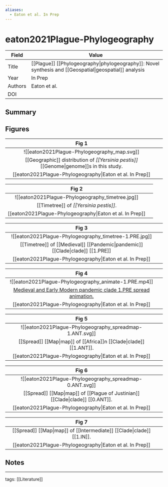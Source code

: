 ```yaml
---
aliases:
  - Eaton et al. In Prep
---
```


# eaton2021Plague-Phylogeography

| Field   | Value                                                                                       |
| ------- | ------------------------------------------------------------------------------------------- |
| Title   | [[Plague]] [[Phylogeography\|phylogeography]]: Novel synthesis and [[Geospatial\|geospatial]] analysis |
| Year    | In Prep                                                                                     |
| Authors | Eaton et al.                                                                                |
| DOI     |                                                                                             |

## Summary

## Figures

|                                            Fig 1                                             |     |
|:--------------------------------------------------------------------------------------------:| --- |
|                         ![[eaton2021Plague-Phylogeography_map.svg]]                          |     | 
| [[Geographic]] distribution of <i>[[Yersinia pestis]]</i> [[Genome\|genome]]s in this study. |     |
|                   [[eaton2021Plague-Phylogeography\|Eaton et al. In Prep]]                   |     |

|                          Fig 2                           |     |
|:--------------------------------------------------------:| --- |
|     ![[eaton2021Plague-Phylogeography_timetree.jpg]]     |     |
|       [[Timetree]] of <i>[[Yersinia pestis]]</i>.        |     | 
| [[eaton2021Plague-Phylogeography\|Eaton et al. In Prep]] |     |

|                                  Fig 3                                  |     |
|:-----------------------------------------------------------------------:| --- |
|         ![[eaton2021Plague-Phylogeography_timetree-1.PRE.jpg]]          |     |
| [[Timetree]] of [[Medieval]] [[Pandemic\|pandemic]] [[Clade\|clade]] [[1.PRE]] |     |
|        [[eaton2021Plague-Phylogeography\|Eaton et al. In Prep]]         |     |

|                                                Fig 4                                                 |     |
|:----------------------------------------------------------------------------------------------------:| --- |
|                        ![[eaton2021Plague-Phylogeography_animate-1.PRE.mp4]]                         |     |
| [Medieval and Early Modern  pandemic clade 1.PRE spread animation. ](eaton2021Plague-Phylogeography) |     |
|                       [[eaton2021Plague-Phylogeography\|Eaton et al. In Prep]]                       |     | 

|                               Fig 5                                |     |
|:------------------------------------------------------------------:| --- |
|      ![[eaton2021Plague-Phylogeography_spreadmap-1.ANT.svg]]       |     |
| [[Spread]] [[Map\|map]] of [[Africa]]n [[Clade\|clade]] [[1.ANT]]. |     |
|      [[eaton2021Plague-Phylogeography\|Eaton et al. In Prep]]      |     |

|                                Fig 6                                 |     |
|:--------------------------------------------------------------------:| --- |
|       ![[eaton2021Plague-Phylogeography_spreadmap-0.ANT.svg]]        |     |
| [[Spread]] [[Map\|map]] of [[Plague of Justinian]] [[Clade\|clade]] [[0.ANT]]. |     |
|      [[eaton2021Plague-Phylogeography\|Eaton et al. In Prep]]      |     |

|                                 Fig 7                                  |     |
|:----------------------------------------------------------------------:| --- |
| [[Spread]] [[Map\|map]] of [[Intermediate]] [[Clade\|clade]] [[1.IN]]. |     |
|      [[eaton2021Plague-Phylogeography\|Eaton et al. In Prep]]      |     |



## Notes

---

tags: [[Literature]]